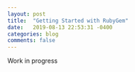 ```yaml
---
layout: post
title:  "Getting Started with RubyGem"
date:   2019-08-13 22:53:31 -0400
categories: blog
comments: false
---
```

Work in progress
